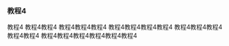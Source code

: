 ### 教程4

教程4
教程4教程4
教程4教程4教程4
教程4教程4教程4教程4
教程4教程4教程4教程4教程4
教程4教程4教程4教程4教程4教程4






















